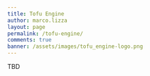 ```yaml
---
title: Tofu Engine
author: marco.lizza
layout: page
permalink: /tofu-engine/
comments: true
banner: /assets/images/tofu_engine-logo.png
---
```

TBD